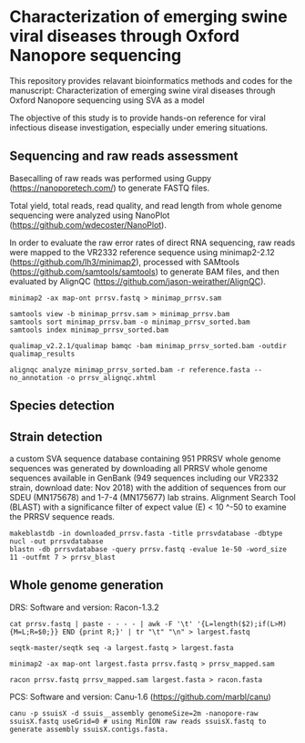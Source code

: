# Characterization of emerging swine viral diseases through Oxford Nanopore sequencing 

This repository provides relavant bioinformatics methods and codes for the manuscript: Characterization of emerging swine viral diseases through Oxford Nanopore sequencing using SVA as a model

The objective of this study is to provide hands-on reference for viral infectious disease investigation, especially under emering situations.

## Sequencing and raw reads assessment

Basecalling of raw reads was performed using Guppy (https://nanoporetech.com/) to generate FASTQ files. 

Total yield, total reads, read quality, and read length from whole genome sequencing were analyzed using NanoPlot (https://github.com/wdecoster/NanoPlot).

In order to evaluate the raw error rates of direct RNA sequencing, raw reads were mapped to the VR2332 reference sequence using minimap2-2.12 (https://github.com/lh3/minimap2), processed with SAMtools (https://github.com/samtools/samtools) to generate BAM files, and then evaluated by AlignQC (https://github.com/jason-weirather/AlignQC).

```
minimap2 -ax map-ont prrsv.fastq > minimap_prrsv.sam  

samtools view -b minimap_prrsv.sam > minimap_prrsv.bam
samtools sort minimap_prrsv.bam -o minimap_prrsv_sorted.bam
samtools index minimap_prrsv_sorted.bam

qualimap_v2.2.1/qualimap bamqc -bam minimap_prrsv_sorted.bam -outdir qualimap_results

alignqc analyze minimap_prrsv_sorted.bam -r reference.fasta --no_annotation -o prrsv_alignqc.xhtml
```
## Species detection

## Strain detection

a custom SVA sequence database containing 951 PRRSV whole genome sequences was generated by downloading all PRRSV whole genome sequences available in GenBank (949 sequences including our VR2332 strain, download date: Nov 2018) with the addition of sequences from our SDEU (MN175678) and 1-7-4 (MN175677) lab strains. 
Alignment Search Tool (BLAST) with a significance filter of expect value (E) < 10 ^-50 to examine the PRRSV sequence reads. 

```
makeblastdb -in downloaded_prrsv.fasta -title prrsvdatabase -dbtype nucl -out prrsvdatabase
blastn -db prrsvdatabase -query prrsv.fastq -evalue 1e-50 -word_size 11 -outfmt 7 > prrsv_blast
```

## Whole genome generation

DRS: Software and version: Racon-1.3.2

```
cat prrsv.fastq | paste - - - - | awk -F '\t' '{L=length($2);if(L>M) {M=L;R=$0;}} END {print R;}' | tr "\t" "\n" > largest.fastq

seqtk-master/seqtk seq -a largest.fastq > largest.fasta

minimap2 -ax map-ont largest.fasta prrsv.fastq > prrsv_mapped.sam  

racon prrsv.fastq prrsv_mapped.sam largest.fasta > racon.fasta
```

PCS: Software and version: Canu-1.6 (https://github.com/marbl/canu)

```
canu -p ssuisX -d ssuis__assembly genomeSize=2m -nanopore-raw ssuisX.fastq useGrid=0 # using MinION raw reads ssuisX.fastq to generate assembly ssuisX.contigs.fasta.
```
